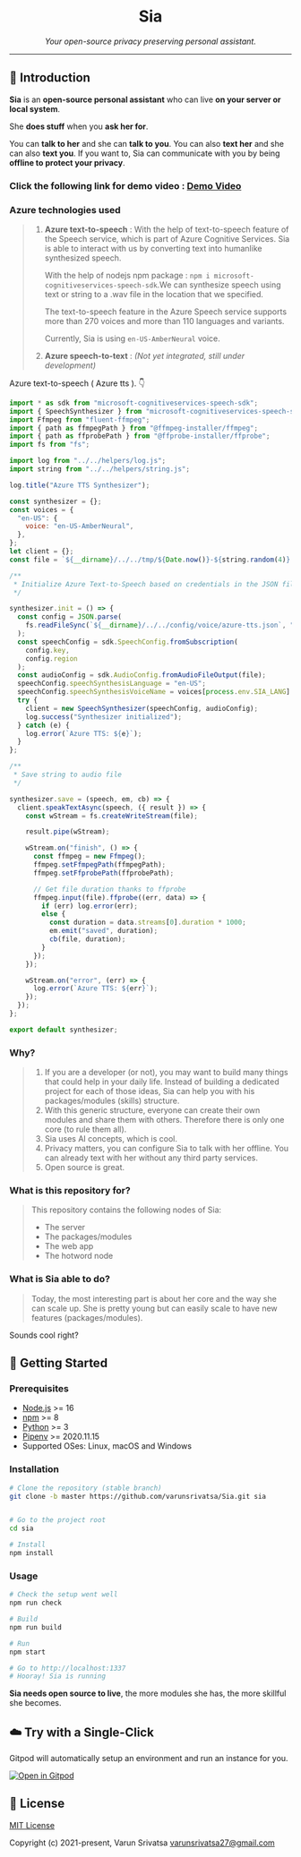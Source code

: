 <h1 align="center">
  Sia
</h1>

_<p align="center">Your open-source privacy preserving personal assistant.</p>_

---

## 👋 Introduction

**Sia** is an **open-source personal assistant** who can live **on your server or local system**.

She **does stuff** when you **ask her for**.

You can **talk to her** and she can **talk to you**.
You can also **text her** and she can also **text you**.
If you want to, Sia can communicate with you by being **offline to protect your privacy**.

### **Click the following link for demo video** : [**Demo Video**](https://drive.google.com/file/d/1F2UxkAHYUbh--oqtS100vYYFTnUx4QKl/view?usp=sharing)

### Azure technologies used

> 1. **Azure text-to-speech** : With the help of text-to-speech feature of the Speech service, which is part of Azure Cognitive Services. Sia is able to interact with us by converting text into humanlike synthesized speech.
>
>    With the help of nodejs npm package : `npm i microsoft-cognitiveservices-speech-sdk`.We can synthesize speech using text or string to a .wav file in the location that we specified.
>
>    The text-to-speech feature in the Azure Speech service supports more than 270 voices and more than 110 languages and variants.
>
>    Currently, Sia is using `en-US-AmberNeural` voice.
>
> 2. **Azure speech-to-text** : _(Not yet integrated, still under development)_

Azure text-to-speech ( Azure tts ). 👇

```js
import * as sdk from "microsoft-cognitiveservices-speech-sdk";
import { SpeechSynthesizer } from "microsoft-cognitiveservices-speech-sdk";
import Ffmpeg from "fluent-ffmpeg";
import { path as ffmpegPath } from "@ffmpeg-installer/ffmpeg";
import { path as ffprobePath } from "@ffprobe-installer/ffprobe";
import fs from "fs";

import log from "../../helpers/log.js";
import string from "../../helpers/string.js";

log.title("Azure TTS Synthesizer");

const synthesizer = {};
const voices = {
  "en-US": {
    voice: "en-US-AmberNeural",
  },
};
let client = {};
const file = `${__dirname}/../../tmp/${Date.now()}-${string.random(4)}.wav`;

/**
 * Initialize Azure Text-to-Speech based on credentials in the JSON file
 */

synthesizer.init = () => {
  const config = JSON.parse(
    fs.readFileSync(`${__dirname}/../../config/voice/azure-tts.json`, "utf8")
  );
  const speechConfig = sdk.SpeechConfig.fromSubscription(
    config.key,
    config.region
  );
  const audioConfig = sdk.AudioConfig.fromAudioFileOutput(file);
  speechConfig.speechSynthesisLanguage = "en-US";
  speechConfig.speechSynthesisVoiceName = voices[process.env.SIA_LANG].voice;
  try {
    client = new SpeechSynthesizer(speechConfig, audioConfig);
    log.success("Synthesizer initialized");
  } catch (e) {
    log.error(`Azure TTS: ${e}`);
  }
};

/**
 * Save string to audio file
 */

synthesizer.save = (speech, em, cb) => {
  client.speakTextAsync(speech, ({ result }) => {
    const wStream = fs.createWriteStream(file);

    result.pipe(wStream);

    wStream.on("finish", () => {
      const ffmpeg = new Ffmpeg();
      ffmpeg.setFfmpegPath(ffmpegPath);
      ffmpeg.setFfprobePath(ffprobePath);

      // Get file duration thanks to ffprobe
      ffmpeg.input(file).ffprobe((err, data) => {
        if (err) log.error(err);
        else {
          const duration = data.streams[0].duration * 1000;
          em.emit("saved", duration);
          cb(file, duration);
        }
      });
    });

    wStream.on("error", (err) => {
      log.error(`Azure TTS: ${err}`);
    });
  });
};

export default synthesizer;
```

### Why?

> 1. If you are a developer (or not), you may want to build many things that could help in your daily life.
>    Instead of building a dedicated project for each of those ideas, Sia can help you with his
>    packages/modules (skills) structure.
> 2. With this generic structure, everyone can create their own modules and share them with others.
>    Therefore there is only one core (to rule them all).
> 3. Sia uses AI concepts, which is cool.
> 4. Privacy matters, you can configure Sia to talk with her offline. You can already text with her without any third party services.
> 5. Open source is great.

### What is this repository for?

> This repository contains the following nodes of Sia:
>
> - The server
> - The packages/modules
> - The web app
> - The hotword node

### What is Sia able to do?

> Today, the most interesting part is about her core and the way she can scale up. She is pretty young but can easily scale to have new features (packages/modules).

Sounds cool right?

## 🚀 Getting Started

### Prerequisites

- [Node.js](https://nodejs.org/) >= 16
- [npm](https://npmjs.com/) >= 8
- [Python](https://www.python.org/downloads/) >= 3
- [Pipenv](https://docs.pipenv.org) >= 2020.11.15
- Supported OSes: Linux, macOS and Windows

### Installation

```sh
# Clone the repository (stable branch)
git clone -b master https://github.com/varunsrivatsa/Sia.git sia


# Go to the project root
cd sia

# Install
npm install
```

### Usage

```sh
# Check the setup went well
npm run check

# Build
npm run build

# Run
npm start

# Go to http://localhost:1337
# Hooray! Sia is running
```

**Sia needs open source to live**, the more modules she has, the more skillful she becomes.

## ☁️ Try with a Single-Click

Gitpod will automatically setup an environment and run an instance for you.

[![Open in Gitpod](https://gitpod.io/button/open-in-gitpod.svg)](https://gitpod.io/#https://github.com/NXture/Sia)

## 📝 License

[MIT License](https://github.com/NXture/Sia/blob/main/LICENSE.md)

Copyright (c) 2021-present, Varun Srivatsa <varunsrivatsa27@gmail.com>
